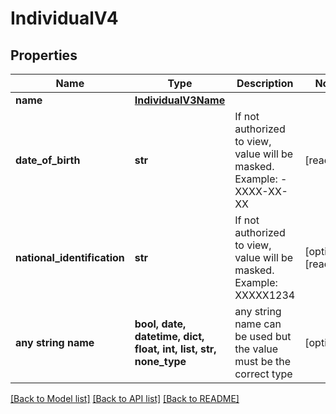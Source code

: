 # IndividualV4


## Properties
Name | Type | Description | Notes
------------ | ------------- | ------------- | -------------
**name** | [**IndividualV3Name**](IndividualV3Name.md) |  | 
**date_of_birth** | **str** | If not authorized to view, value will be masked. Example: - XXXX-XX-XX | [readonly] 
**national_identification** | **str** | If not authorized to view, value will be masked. Example: XXXXX1234 | [optional] [readonly] 
**any string name** | **bool, date, datetime, dict, float, int, list, str, none_type** | any string name can be used but the value must be the correct type | [optional]

[[Back to Model list]](../README.md#documentation-for-models) [[Back to API list]](../README.md#documentation-for-api-endpoints) [[Back to README]](../README.md)


